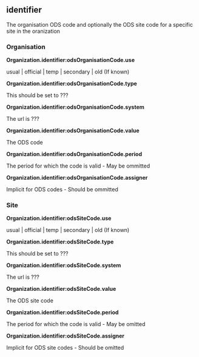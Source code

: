 ## identifier

The organisation ODS code and optionally the ODS site code for a specific site in the oranization

### Organisation



**Organization.identifier:odsOrganisationCode.use**

usual | official | temp | secondary | old (If known)

**Organization.identifier:odsOrganisationCode.type**

This should be set to ???

**Organization.identifier:odsOrganisationCode.system**

The url is ???

**Organization.identifier:odsOrganisationCode.value**

The ODS code

**Organization.identifier:odsOrganisationCode.period**

The period for which the code is valid - May be ommitted

**Organization.identifier:odsOrganisationCode.assigner**

Implicit for ODS codes - Should be ommitted 

### Site



**Organization.identifier:odsSiteCode.use**
 
usual | official | temp | secondary | old (If known)
 
**Organization.identifier:odsSiteCode.type**
 
This should be set to ???
 
**Organization.identifier:odsSiteCode.system**
 
The url is ???
 
**Organization.identifier:odsSiteCode.value**
 
The ODS site code
 
**Organization.identifier:odsSiteCode.period**
 
The period for which the code is valid - May be omitted
 
**Organization.identifier:odsSiteCode.assigner**
 
Implicit for ODS site codes - Should be omitted
